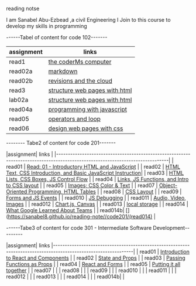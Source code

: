 reading notse


I am Sanabel Abu-Ezbead ,a civil Engineering I Join to this course to develop my skills in programming

------Tabel of content for code 102-------



 | assignment  |             links                              |
 | ------------|------------------------------------------------|
 |  read1      |   [the coderMs computer](read1)                |
 |  read02a    |   [markdown](read02a)                          |
 |  read02b    |   [revisions and the cloud](read02b)           |
 |  read3      |   [structure web pages with html](read3)       |
 |  lab02a     |   [structure web pages with html](lab02a)      |
 |  read04a    |   [programming with javascript ](read04a)      | 
 |  read05     |   [operators and loop](read05)                 |
 |  read06     |   [design web pages with css](read06)          |





-------- Tabe2 of content for code 201-------


 
 |assignment|  links                                                                                                            |
 |------------------------------------------------------------------------------------------------------------------------------|
 |  read01  |   [Read: 01 - Introductory HTML and JavaScript](https://sanabel8.github.io/reading-note//code201/read01)          |
 |  read02  |   [HTML Text, CSS Introduction, and Basic JavaScript Instruction](https://sanabel8.github.io/reading-note//read02)|
 |  read03  |   [HTML Lists, CSS Boxes, JS Control Flow](https://sanabel8.github.io/reading-note//code201/read03)               |
 |  read04  |   [Links, JS Functions, and Intro to CSS layout](https://sanabel8.github.io/reading-note//code201/read04)         | 
 |  read05  |   [Images; CSS Color & Text](https://sanabel8.github.io/reading-note//code201/read05)                             | 
 |  read07  |   [Object-Oriented Programming, HTML Tables](https://sanabel8.github.io/reading-note//code201/read07)             |
 |  read08  |   [ CSS Layout](https://sanabel8.github.io/reading-note//code201/read08)                                          |
 |  read09  |   [Forms and JS Events](https://sanabel8.github.io/reading-note//code201/read09)                                  | 
 |  read010 |   [JS Debugging](https://sanabel8.github.io/reading-note//code201/read010)                                        |
 |  read011 |   [Audio, Video, Images](https://sanabel8.github.io/reading-note//code201/read011)                                |
 |  read012 |   [ Chart.js, Canvas](https://sanabel8.github.io/reading-note//code201/read012)                                   |
 |  read013 |   [local storage](https://sanabel8.github.io/reading-note//code201/read013)                                       |
 |  read014 |   [What Google Learned About Teams](https://sanabel8.github.io/reading-note//code201/read014a)                    |
 |  read014b|   [](https://sanabel8.github.io/reading-note//code201/(read014)                                                   | 
                                                    




 ------Tabe3 of content for code 301 - Intermediate Software Development---------
 
                                                    
 |assignment|  links                                                                                             |----------------------------------------------------------------------------------------------------------------|
 |  read01  |   [Introduction to React and Components](https://sanabel8.github.io/reading-note//code301/class01) |
 |  read02  |   [State and Props](https://sanabel8.github.io/reading-note//code301/class02)                      |
 |  read03  |   [Passing Functions as Props](https://sanabel8.github.io/reading-note//code301/class03)           |
 |  read04  |   [React and Forms](https://sanabel8.github.io/reading-note//code301/class04)                      | 
 |  read05  |   [Putting it all together](https://sanabel8.github.io/reading-note//code301/class05)              | 
 |  read07  |   [](https://sanabel8.github.io/reading-note//code301/class06)                                     |
 |  read08  |   [ ](https://sanabel8.github.io/reading-note//code301/class07)                                    |
 |  read09  |   [](https://sanabel8.github.io/reading-note//code301/class08)                                     | 
 |  read010 |   [](https://sanabel8.github.io/reading-note//code301/class09)                                     |
 |  read011 |   [](https://sanabel8.github.io/reading-note//code301/class10)                                     |
 |  read012 |   [ ](https://sanabel8.github.io/reading-note//code301/class11)                                    |
 |  read013 |   [](https://sanabel8.github.io/reading-note//code301/class12)                                     |
 |  read014 |   [](https://sanabel8.github.io/reading-note//code301/class13)                                     |
 |  read014b|   [](https://sanabel8.github.io/reading-note//code301/class14)                                     | 
                                                    